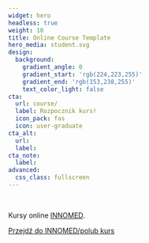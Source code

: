 ```yaml
---
widget: hero
headless: true
weight: 10
title: Online Course Template
hero_media: student.svg
design:
  background:
    gradient_angle: 0
    gradient_start: 'rgb(224,223,255)'
    gradient_end: 'rgb(153,238,255)'
    text_color_light: false
cta:
  url: course/
  label: Rozpocznik kurs!
  icon_pack: fas
  icon: user-graduate
cta_alt:
  url:
  label:
cta_note:
  label:
advanced:
  css_class: fullscreen
---
```

<br>

Kursy online [INNOMED](https://innomed.pl/).

<a class="github-button" href="https://innomed.pl" data-icon="octicon-star" data-size="large" data-show-count="true" aria-label="Przejdź do INNOMED/polub kurs">Przejdź do INNOMED/polub kurs</a></script>
